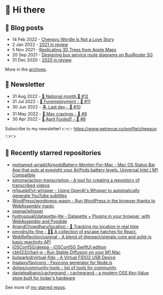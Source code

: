 # 👋 Hi there

## 📝 Blog posts

<!-- feed start -->
- 14 Feb 2022 - [Chengyu Wordle Is Not a Love Story](https://cheeaun.com/blog/2022/02/chengyu-wordle-is-not-a-love-story/)
- 2 Jan 2022 - [2021 in review](https://cheeaun.com/blog/2022/01/2021-in-review/)
- 5 Nov 2021 - [Replicating 3D Trees from Apple Maps](https://cheeaun.com/blog/2021/11/replicating-3d-trees-apple-maps/)
- 20 Sep 2021 - [Designing bus service route diagrams on BusRouter SG](https://cheeaun.com/blog/2021/09/bus-service-route-diagrams-busrouter-sg/)
- 31 Dec 2020 - [2020 in review](https://cheeaun.com/blog/2020/12/2020-in-review/)
<!-- feed end -->

More in the [archives](https://cheeaun.com/blog/archives/).

## 📰 Newsletter

<!-- newsletter start -->
- 31 Aug 2022 - [🎏 National month 🥫 #12](https://www.getrevue.co/profile/cheeaun/issues/national-month-12-1289556)
- 31 Jul 2022 - [🕺 Funemployment - 🥫 #11](https://www.getrevue.co/profile/cheeaun/issues/funemployment-11-1247643)
- 30 Jun 2022 - [🏝️ Last day - 🥫 #10](https://www.getrevue.co/profile/cheeaun/issues/last-day-10-1202564)
- 31 May 2022 - [🍜 May cravings - 🥫 #9](https://www.getrevue.co/profile/cheeaun/issues/may-cravings-9-1158473)
- 30 Apr 2022 - [🤔 April Fooled? - 🥫 #8](https://www.getrevue.co/profile/cheeaun/issues/april-fooled-8-1112032)
<!-- newsletter end -->

Subscribe to my newsletter! 👉👉 https://www.getrevue.co/profile/cheeaun 👈👈

## 🌟 Recently starred repositories

<!-- starred repos start -->
- [mohamed-arradi/AirpodsBattery-Monitor-For-Mac - Mac OS Status Bar App that puts at eyesight your AirPods battery levels. Universal Intel / M1 Compatible](https://github.com/mohamed-arradi/AirpodsBattery-Monitor-For-Mac)
- [simonw/action-transcription - A tool for creating a repository of transcribed videos ](https://github.com/simonw/action-transcription)
- [m1guelpf/yt-whisper - Using OpenAI's Whisper to automatically generate YouTube subtitles](https://github.com/m1guelpf/yt-whisper)
- [WordPress/wordpress-wasm - Run WordPress in the browser thanks to WebAssembly magic](https://github.com/WordPress/wordpress-wasm)
- [openai/whisper](https://github.com/openai/whisper)
- [hydrosquall/datasette-lite - Datasette + Plugins in your browser, with WebAssembly and Pyodide](https://github.com/hydrosquall/datasette-lite)
- [AnandChowdhary/location - 📍 Tracking my location in real time](https://github.com/AnandChowdhary/location)
- [pmndrs/its-fine - 🐶🔥 A collection of escape hatches for React.](https://github.com/pmndrs/its-fine)
- [WebReflection/usignal - A blend of @preact/signals-core and solid-js basic reactivity API](https://github.com/WebReflection/usignal)
- [iOSConfSG/deepa - iOSConfSG SwiftUI edition](https://github.com/iOSConfSG/deepa)
- [cbh123/charl-e - Run Stable Diffusion on your M1 Mac](https://github.com/cbh123/charl-e)
- [bulwarkid/virtual-fido - A Virtual FIDO2 USB Device](https://github.com/bulwarkid/virtual-fido)
- [itgalaxy/favicons - Favicons generator for Node.js](https://github.com/itgalaxy/favicons)
- [dxtips/community-tools - list of tools for community](https://github.com/dxtips/community-tools)
- [danielealbano/cachegrand - cachegrand - a modern OSS Key-Value store built for today's hardware](https://github.com/danielealbano/cachegrand)
<!-- starred repos end -->

See more of [my starred repos](https://github.com/stars/cheeaun/).